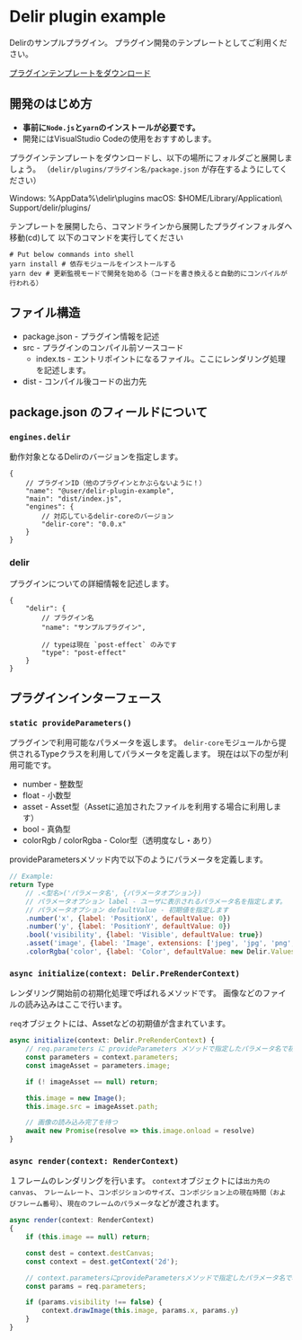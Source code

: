 # Delir plugin example
Delirのサンプルプラグイン。
プラグイン開発のテンプレートとしてご利用ください。

[プラグインテンプレートをダウンロード](https://github.com/ra-gg/Delir/releases/download/v0.6.0/plugin-example.zip)

## 開発のはじめ方
- **事前に`Node.js`と`yarn`のインストールが必要です。**
- 開発にはVisualStudio Codeの使用をおすすめします。

プラグインテンプレートをダウンロードし、以下の場所にフォルダごと展開しましょう。
（`delir/plugins/プラグイン名/package.json` が存在するようにしてください）

Windows: %AppData%\delir\plugins
macOS: $HOME/Library/Application\ Support/delir/plugins/

テンプレートを展開したら、コマンドラインから展開したプラグインフォルダへ移動(cd)して
以下のコマンドを実行してください

```shell
# Put below commands into shell
yarn install # 依存モジュールをインストールする
yarn dev # 更新監視モードで開発を始める（コードを書き換えると自動的にコンパイルが行われる）
```

## ファイル構造
- package.json - プラグイン情報を記述
- src - プラグインのコンパイル前ソースコード
    - index.ts - エントリポイントになるファイル。ここにレンダリング処理を記述します。
- dist - コンパイル後コードの出力先

## package.json のフィールドについて
### `engines.delir`
動作対象となるDelirのバージョンを指定します。

```json5
{
    // プラグインID（他のプラグインとかぶらないように！）
    "name": "@user/delir-plugin-example",
    "main": "dist/index.js",
    "engines": {
        // 対応しているdelir-coreのバージョン
        "delir-core": "0.0.x"
    }
}
```

### delir
プラグインについての詳細情報を記述します。

```json5
{
    "delir": {
        // プラグイン名
        "name": "サンプルプラグイン",

        // typeは現在 `post-effect` のみです
        "type": "post-effect"
    }
}
```

## プラグインインターフェース

### `static provideParameters()`
プラグインで利用可能なパラメータを返します。
`delir-core`モジュールから提供されるTypeクラスを利用してパラメータを定義します。
現在は以下の型が利用可能です。

- number - 整数型
- float - 小数型
- asset - Asset型（Assetに追加されたファイルを利用する場合に利用します）
- bool - 真偽型
- colorRgb / colorRgba - Color型（透明度なし・あり）

provideParametersメソッド内で以下のようにパラメータを定義します。

```javascript
// Example:
return Type
    // .<型名>('パラメータ名', {パラメータオプション})
    // パラメータオプション label - ユーザに表示されるパラメータ名を指定します。
    // パラメータオプション defaultValue - 初期値を指定します
    .number('x', {label: 'PositionX', defaultValue: 0})
    .number('y', {label: 'PositionY', defaultValue: 0})
    .bool('visibility', {label: 'Visible', defaultValue: true})
    .asset('image', {label: 'Image', extensions: ['jpeg', 'jpg', 'png', 'gif', 'svg']})
    .colorRgba('color', {label: 'Color', defaultValue: new Delir.Values.ColorRGBA(0, 0, 0, 1)})
```

### `async initialize(context: Delir.PreRenderContext)`
レンダリング開始前の初期化処理で呼ばれるメソッドです。
画像などのファイルの読み込みはここで行います。

`req`オブジェクトには、Assetなどの初期値が含まれています。

```javascript
async initialize(context: Delir.PreRenderContext) {
    // req.parameters に provideParameters メソッドで指定したパラメータ名で初期値が渡されます
    const parameters = context.parameters;
    const imageAsset = parameters.image;

    if (! imageAsset == null) return;

    this.image = new Image();
    this.image.src = imageAsset.path;

    // 画像の読み込み完了を待つ
    await new Promise(resolve => this.image.onload = resolve)
}
```

### `async render(context: RenderContext)`
１フレームのレンダリングを行います。
`context`オブジェクトには`出力先のcanvas`、 `フレームレート`、`コンポジションのサイズ`、`コンポジション上の現在時間（およびフレーム番号）`、`現在のフレームのパラメータ`などが渡されます。

```javascript
async render(context: RenderContext)
{
    if (this.image == null) return;

    const dest = context.destCanvas;
    const context = dest.getContext('2d');

    // context.parametersにprovideParametersメソッドで指定したパラメータ名で、現在のフレームでの値が渡されます
    const params = req.parameters;

    if (params.visibility !== false) {
        context.drawImage(this.image, params.x, params.y)
    }
}
```
